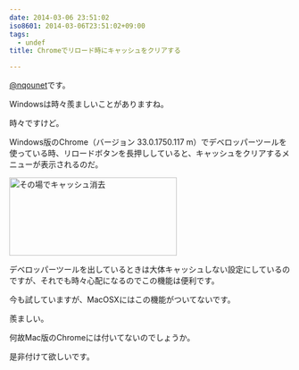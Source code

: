 ```yaml
---
date: 2014-03-06 23:51:02
iso8601: 2014-03-06T23:51:02+09:00
tags:
  - undef
title: Chromeでリロード時にキャッシュをクリアする

---
```


<p><a href="https://twitter.com/nqounet">@nqounet</a>です。</p>

<p>Windowsは時々羨ましいことがありますね。</p>

<p>時々ですけど。</p>



<p>Windows版のChrome（バージョン 33.0.1750.117 m）でデベロッパーツールを使っている時、リロードボタンを長押ししていると、キャッシュをクリアするメニューが表示されるのだ。</p>

<p><a href="https://www.nqou.net/wp-content/uploads/2014/03/WS000005-crop.jpg"><img src="https://www.nqou.net/wp-content/uploads/2014/03/WS000005-crop-300x140.jpg" alt="その場でキャッシュ消去" width="300" height="140" class="alignnone size-medium wp-image-1701" /></a></p>

<p>デベロッパーツールを出しているときは大体キャッシュしない設定にしているのですが、それでも時々心配になるのでこの機能は便利です。</p>

<p>今も試していますが、MacOSXにはこの機能がついてないです。</p>

<p>羨ましい。</p>

<p>何故Mac版のChromeには付いてないのでしょうか。</p>

<p>是非付けて欲しいです。</p>
    	